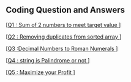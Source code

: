 ## Coding Question and Answers

[[Q1 : Sum of 2 numbers to meet target value ](Q1/Q1.txt)] </br>

[[Q2 : Removing duplicates from sorted array ](Q2/Q2.txt)] </br>

[[Q3 :Decimal Numbers to Roman Numerals ](Q3/Q3.txt)] </br>

[[Q4 : string is Palindrome or not ](Q4/Q4.txt)] </br>

[[Q5 : Maximize your Profit ](Q5/Q5.txt)] </br>
